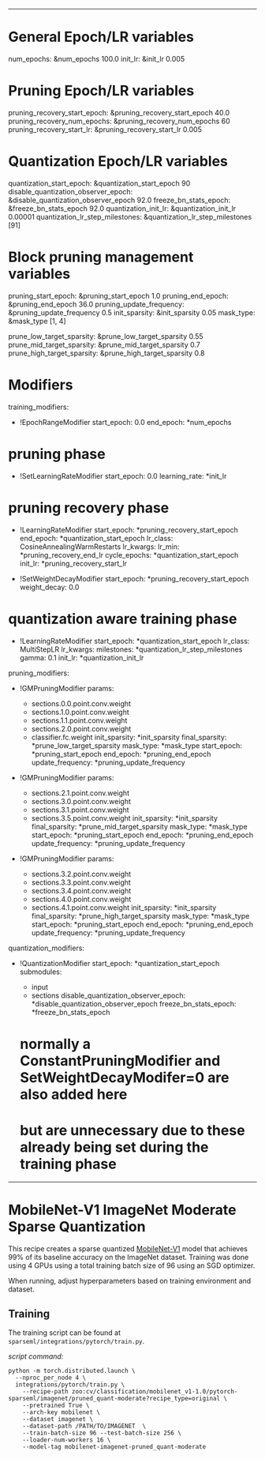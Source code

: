 <!--
Copyright (c) 2021 - present / Neuralmagic, Inc. All Rights Reserved.

Licensed under the Apache License, Version 2.0 (the "License");
you may not use this file except in compliance with the License.
You may obtain a copy of the License at

   http://www.apache.org/licenses/LICENSE-2.0

Unless required by applicable law or agreed to in writing,
software distributed under the License is distributed on an "AS IS" BASIS,
WITHOUT WARRANTIES OR CONDITIONS OF ANY KIND, either express or implied.
See the License for the specific language governing permissions and
limitations under the License.
-->

---
# General Epoch/LR variables
num_epochs: &num_epochs 100.0
init_lr: &init_lr 0.005

# Pruning Epoch/LR variables
pruning_recovery_start_epoch: &pruning_recovery_start_epoch 40.0
pruning_recovery_num_epochs: &pruning_recovery_num_epochs 60
pruning_recovery_start_lr: &pruning_recovery_start_lr 0.005

# Quantization Epoch/LR variables
quantization_start_epoch: &quantization_start_epoch 90
disable_quantization_observer_epoch: &disable_quantization_observer_epoch 92.0
freeze_bn_stats_epoch: &freeze_bn_stats_epoch 92.0
quantization_init_lr: &quantization_init_lr 0.00001
quantization_lr_step_milestones: &quantization_lr_step_milestones [91]

# Block pruning management variables
pruning_start_epoch: &pruning_start_epoch 1.0
pruning_end_epoch: &pruning_end_epoch 36.0
pruning_update_frequency: &pruning_update_frequency 0.5
init_sparsity: &init_sparsity 0.05
mask_type: &mask_type [1, 4]

prune_low_target_sparsity: &prune_low_target_sparsity 0.55
prune_mid_target_sparsity: &prune_mid_target_sparsity 0.7
prune_high_target_sparsity: &prune_high_target_sparsity 0.8
  
# Modifiers
training_modifiers:
  - !EpochRangeModifier
    start_epoch: 0.0
    end_epoch: *num_epochs

  # pruning phase
  - !SetLearningRateModifier
    start_epoch: 0.0
    learning_rate: *init_lr

  # pruning recovery phase
  - !LearningRateModifier
    start_epoch: *pruning_recovery_start_epoch
    end_epoch: *quantization_start_epoch
    lr_class: CosineAnnealingWarmRestarts
    lr_kwargs:
      lr_min: *pruning_recovery_end_lr
      cycle_epochs: *quantization_start_epoch
    init_lr: *pruning_recovery_start_lr

  - !SetWeightDecayModifier
    start_epoch: *pruning_recovery_start_epoch
    weight_decay: 0.0
    
  # quantization aware training phase
  - !LearningRateModifier
    start_epoch: *quantization_start_epoch
    lr_class: MultiStepLR
    lr_kwargs:
      milestones: *quantization_lr_step_milestones
      gamma: 0.1
    init_lr: *quantization_init_lr

pruning_modifiers:
  - !GMPruningModifier
    params:
      - sections.0.0.point.conv.weight
      - sections.1.0.point.conv.weight
      - sections.1.1.point.conv.weight
      - sections.2.0.point.conv.weight
      - classifier.fc.weight
    init_sparsity: *init_sparsity
    final_sparsity: *prune_low_target_sparsity
    mask_type: *mask_type
    start_epoch: *pruning_start_epoch
    end_epoch: *pruning_end_epoch
    update_frequency: *pruning_update_frequency

  - !GMPruningModifier
    params:
      - sections.2.1.point.conv.weight
      - sections.3.0.point.conv.weight
      - sections.3.1.point.conv.weight
      - sections.3.5.point.conv.weight
    init_sparsity: *init_sparsity
    final_sparsity: *prune_mid_target_sparsity
    mask_type: *mask_type
    start_epoch: *pruning_start_epoch
    end_epoch: *pruning_end_epoch
    update_frequency: *pruning_update_frequency

  - !GMPruningModifier
    params:
      - sections.3.2.point.conv.weight
      - sections.3.3.point.conv.weight
      - sections.3.4.point.conv.weight
      - sections.4.0.point.conv.weight
      - sections.4.1.point.conv.weight
    init_sparsity: *init_sparsity
    final_sparsity: *prune_high_target_sparsity
    mask_type: *mask_type
    start_epoch: *pruning_start_epoch
    end_epoch: *pruning_end_epoch
    update_frequency: *pruning_update_frequency

quantization_modifiers:
  - !QuantizationModifier
    start_epoch: *quantization_start_epoch
    submodules:
      - input
      - sections
    disable_quantization_observer_epoch: *disable_quantization_observer_epoch
    freeze_bn_stats_epoch: *freeze_bn_stats_epoch

    # normally a ConstantPruningModifier and SetWeightDecayModifer=0 are also added here
    # but are unnecessary due to these already being set during the training phase
---

# MobileNet-V1 ImageNet Moderate Sparse Quantization

This recipe creates a sparse quantized [MobileNet-V1](https://arxiv.org/abs/1704.04861) model
that achieves 99% of its baseline accuracy on the ImageNet dataset.  Training was done using
4 GPUs using a total training batch size of 96 using an SGD optimizer.

When running, adjust hyperparameters based on training environment and dataset.

## Training

The training script can be found at `sparseml/integrations/pytorch/train.py`.

*script command:*

```
python -m torch.distributed.launch \
  --nproc_per_node 4 \
  integrations/pytorch/train.py \
    --recipe-path zoo:cv/classification/mobilenet_v1-1.0/pytorch-sparseml/imagenet/pruned_quant-moderate?recipe_type=original \
    --pretrained True \
    --arch-key mobilenet \
    --dataset imagenet \
    --dataset-path /PATH/TO/IMAGENET  \
    --train-batch-size 96 --test-batch-size 256 \
    --loader-num-workers 16 \
    --model-tag mobilenet-imagenet-pruned_quant-moderate
```
